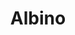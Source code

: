 ---
title: Albino
slug: albino
speech: adjective
flag:
  level: avoid
  text: ableist slur
defined: false
reading:
- text: 'National Organization for Albinism and Hypopigmentation: What Do You Call Me?'
  href: https://www.albinism.org/information-bulletin-what-do-you-call-me
---